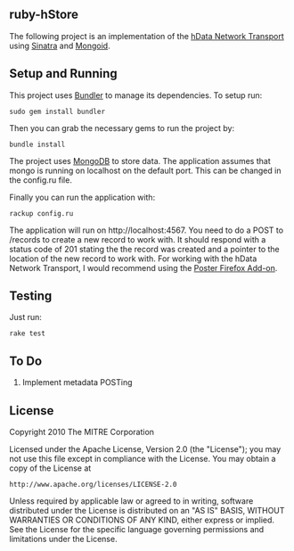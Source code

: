 ruby-hStore
------------

The following project is an implementation of the [hData Network Transport](http://www.projecthdata.org/documents.html) using [Sinatra](http://www.sinatrarb.com/) and [Mongoid](http://mongoid.org).

Setup and Running
-----------------

This project uses [Bundler](http://gembundler.com/) to manage its dependencies. To setup run:

    sudo gem install bundler

Then you can grab the necessary gems to run the project by:

    bundle install

The project uses [MongoDB](http://www.mongodb.org) to store data. The application assumes that mongo is running on localhost on the default port. This can be changed in the config.ru file.

Finally you can run the application with:

    rackup config.ru

The application will run on http://localhost:4567. You need to do a POST to /records to create a new record to work with. It should respond with a status code of 201 stating the the record was created and a pointer to the location of the new record to work with. For working with the hData Network Transport, I would recommend using the [Poster Firefox Add-on](https://addons.mozilla.org/en-US/firefox/addon/2691).

Testing
-------

Just run:

    rake test

To Do
-----
1. Implement metadata POSTing

License
-------

Copyright 2010 The MITRE Corporation

Licensed under the Apache License, Version 2.0 (the "License");
you may not use this file except in compliance with the License.
You may obtain a copy of the License at

    http://www.apache.org/licenses/LICENSE-2.0

Unless required by applicable law or agreed to in writing, software
distributed under the License is distributed on an "AS IS" BASIS,
WITHOUT WARRANTIES OR CONDITIONS OF ANY KIND, either express or implied.
See the License for the specific language governing permissions and
limitations under the License.